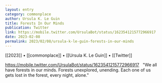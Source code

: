 ```yaml
---
layout: entry
category: commonplace
author: Ursula K. Le Guin
title: Forests In Our Minds
publication: Twitter
link: https://mobile.twitter.com/UrsulaBot/status/1623541215772966917
date: 2023-02-08
permalink: 2023/02/08/ursula-k-le-guin-forests-in-our-minds
---
```


[[2023]] • [[commonplace]] • [[Ursula K. Le Guin]] • [[Twitter]]

https://mobile.twitter.com/UrsulaBot/status/1623541215772966917
 
"We all have forests in our minds. Forests unexplored, unending. Each one of us gets lost in the forest, every night, alone."
